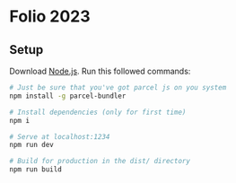 # Folio 2023

## Setup

Download [Node.js](https://nodejs.org/en/download/).
Run this followed commands:

```bash
# Just be sure that you've got parcel js on you system
npm install -g parcel-bundler

# Install dependencies (only for first time)
npm i

# Serve at localhost:1234
npm run dev

# Build for production in the dist/ directory
npm run build
```
